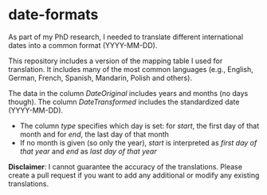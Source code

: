 # date-formats
As part of my PhD research, I needed to translate different international dates into a common format (YYYY-MM-DD).

This repository includes a version of the mapping table  I used for translation. It includes many of the most common languages (e.g., English, German, French, Spanish, Mandarin, Polish and others).

The data in the column _DateOriginal_ includes years and months (no days though). The column _DateTransformed_ includes the standardized date (YYYY-MM-DD).
- The column _type_ specifies which day is set: for _start_, the first day of that month and for _end_, the last day of that month
- If no month is given (so only the year), _start_ is interpreted as _first day of that year_ and _end_ as _last day of that year_

**Disclaimer**: I cannot guarantee the accuracy of the translations. Please create a pull request if you want to add any additional or modify any existing translations.
